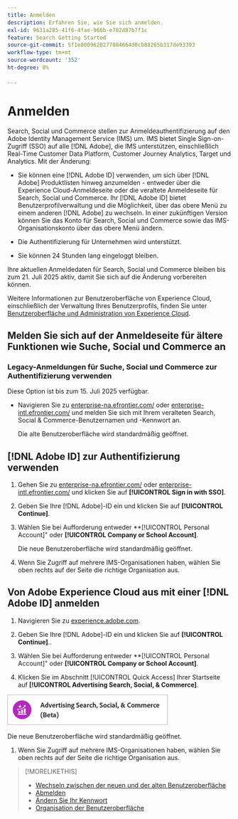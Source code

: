 ```yaml
---
title: Anmelden
description: Erfahren Sie, wie Sie sich anmelden.
exl-id: 9631a285-41f6-4fae-966b-e702d87b7f1c
feature: Search Getting Started
source-git-commit: 5f1e8009620277884664d0cb88265b317de93393
workflow-type: tm+mt
source-wordcount: '352'
ht-degree: 0%

---
```


# Anmelden

Search, Social und Commerce stellen zur Anmeldeauthentifizierung auf den Adobe Identity Management Service (IMS) um. IMS bietet Single Sign-on-Zugriff (SSO) auf alle [!DNL Adobe], die IMS unterstützen, einschließlich Real-Time Customer Data Platform, Customer Journey Analytics, Target und Analytics. Mit der Änderung:

* Sie können eine [!DNL Adobe ID] verwenden, um sich über [!DNL Adobe] Produktlisten hinweg anzumelden - entweder über die Experience Cloud-Anmeldeseite oder die veraltete Anmeldeseite für Search, Social und Commerce. Ihr [!DNL Adobe ID] bietet Benutzerprofilverwaltung und die Möglichkeit, über das obere Menü zu einem anderen [!DNL Adobe] zu wechseln. In einer zukünftigen Version können Sie das Konto für Search, Social und Commerce sowie das IMS-Organisationskonto über das obere Menü ändern.

* Die Authentifizierung für Unternehmen wird unterstützt.

* Sie können 24 Stunden lang eingeloggt bleiben.

Ihre aktuellen Anmeldedaten für Search, Social und Commerce bleiben bis zum 21. Juli 2025 aktiv, damit Sie sich auf die Änderung vorbereiten können.

Weitere Informationen zur Benutzeroberfläche von Experience Cloud, einschließlich der Verwaltung Ihres Benutzerprofils, finden Sie unter [Benutzeroberfläche und Administration von Experience Cloud](https://experienceleague.adobe.com/en/docs/core-services/interface/experience-cloud).

## Melden Sie sich auf der Anmeldeseite für ältere Funktionen wie Suche, Social und Commerce an

### Legacy-Anmeldungen für Suche, Social und Commerce zur Authentifizierung verwenden

Diese Option ist bis zum 15. Juli 2025 verfügbar.

* Navigieren Sie zu [enterprise-na.efrontier.com/](https://enterprise-na.efrontier.com/) oder [enterprise-intl.efrontier.com/](https://enterprise-intl.efrontier.com/) und melden Sie sich mit Ihrem veralteten Search, Social &amp; Commerce-Benutzernamen und -Kennwort an.

  Die alte Benutzeroberfläche wird standardmäßig geöffnet.

## [!DNL Adobe ID] zur Authentifizierung verwenden

1. Gehen Sie zu [enterprise-na.efrontier.com/](https://enterprise-na.efrontier.com/) oder [enterprise-intl.efrontier.com/](https://enterprise-intl.efrontier.com/) und klicken Sie auf **[!UICONTROL Sign in with SSO]**.

1. Geben Sie Ihre [!DNL Adobe]-ID ein und klicken Sie auf **[!UICONTROL Continue]**.

1. Wählen Sie bei Aufforderung entweder **[!UICONTROL Personal Account]&quot; oder **[!UICONTROL Company or School Account]**.<!-- Will it necessarily be "Company or School Account?" -->

   Die neue Benutzeroberfläche wird standardmäßig geöffnet.

1. Wenn Sie Zugriff auf mehrere IMS-Organisationen haben, wählen Sie oben rechts auf der Seite die richtige Organisation aus.

## Von Adobe Experience Cloud aus mit einer [!DNL Adobe ID] anmelden

<!-- Later, give them the new direct URL(s) to our UI so they don't have to select the product. -->

1. Navigieren Sie zu [experience.adobe.com](https://experience.adobe.com).

1. Geben Sie Ihre [!DNL Adobe]-ID ein und klicken Sie auf **[!UICONTROL Continue]**..

1. Wählen Sie bei Aufforderung entweder **[!UICONTROL Personal Account]&quot; oder **[!UICONTROL Company or School Account]**.<!-- Will it necessarily be "Company or School Account?" -->

1. Klicken Sie im Abschnitt [!UICONTROL Quick Access] Ihrer Startseite auf **[!UICONTROL Advertising Search, Social, & Commerce]**.

![Advertising-Suche, Social und Commerce)](/help/search-social-commerce/assets/search-social-commerce-logo.png "Advertising-Suche, Social und Commerce)")

Die neue Benutzeroberfläche wird standardmäßig geöffnet.

1. Wenn Sie Zugriff auf mehrere IMS-Organisationen haben, wählen Sie oben rechts auf der Seite die richtige Organisation aus.

>[!MORELIKETHIS]
>
>* [Wechseln zwischen der neuen und der alten Benutzeroberfläche](ui-switch.md)
>* [Abmelden](sign-out.md)
>* [Ändern Sie Ihr Kennwort](/help/search-social-commerce/tools/password-change.md)
>* [Organisation der Benutzeroberfläche](user-interface.md)
